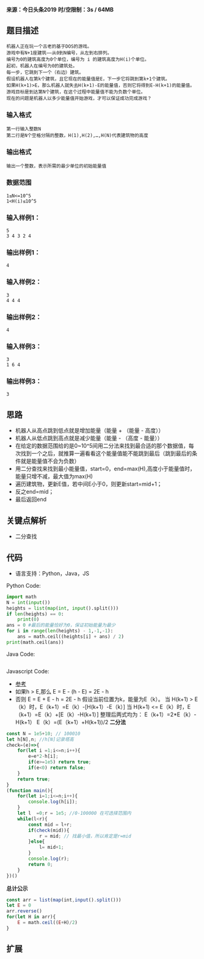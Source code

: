 **来源：今日头条2019**
**时/空限制：3s / 64MB**

## 题目描述

```
机器人正在玩一个古老的基于DOS的游戏。
游戏中有N+1座建筑——从0到N编号，从左到右排列。
编号为0的建筑高度为0个单位，编号为 i 的建筑高度为H(i)个单位。
起初，机器人在编号为0的建筑处。
每一步，它跳到下一个（右边）建筑。
假设机器人在第k个建筑，且它现在的能量值是E，下一步它将跳到第k+1个建筑。
如果H(k+1)>E，那么机器人就失去H(k+1)-E的能量值，否则它将得到E-H(k+1)的能量值。
游戏目标是到达第N个建筑，在这个过程中能量值不能为负数个单位。
现在的问题是机器人以多少能量值开始游戏，才可以保证成功完成游戏？
```

### 输入格式
```
第一行输入整数N
第二行是N个空格分隔的整数，H(1),H(2),…,H(N)代表建筑物的高度
```

### 输出格式
```
输出一个整数，表示所需的最少单位的初始能量值
```

### 数据范围
```
1≤N<=10^5
1<H(i)≤10^5
```

### 输入样例1：
```
5
3 4 3 2 4
```
### 输出样例1：
```
4
```
### 输入样例2：
```
3
4 4 4
```
### 输出样例2：
```
4
```
### 输入样例3：
```
3
1 6 4
```
### 输出样例3：
```
3
```


## 思路
- 机器人从高点跳到低点就是增加能量（能量 + （能量 - 高度））
- 机器人从低点跳到高点就是减少能量（能量 - （高度 - 能量））
- 在给定的数据范围给的是0~10^5间用二分法来找到最合适的那个数据值，每次找到一个之后，就推算一遍看看这个能量值能不能跳到最后（跳到最后的条件就是能量值不会为负数）
- 用二分查找来找到最小能量值，start=0，end=max(H),高度小于能量值时，能量只增不减，最大值为max(H)
- 遍历建筑物，更新E值，若中间E小于0，则更新start=mid+1；
- 反之end=mid；
-  最后返回end


## 关键点解析
- 二分查找

## 代码

- 语言支持：Python，Java，JS

Python Code:

```python
import math
N = int(input())
heights = list(map(int, input().split()))
if len(heights) == 0:
    print(0)
ans = 0 #最后的能量恰好为0，保证初始能量为最少
for i in range(len(heights) - 1,-1,-1):
    ans = math.ceil((heights[i] + ans) / 2)
print(math.ceil(ans))

```

Java Code:

```java

```

Javascript Code:
- [参考](https://www.acwing.com/solution/acwing/content/8410/)
- 如果h > E,那么 E = E - (h - E) = 2E - h
- 否则 E = E + E - h = 2E - h
假设当前位置为k，能量为E（k）。
当 H(k+1) > E（k）时，E（k+1）=E（k）-[H(k+1）-E（k）]
当 H(k+1) <= E（k）时，E（k+1）=E（k）+[E（k）-H(k+1）]
整理后两式均为： E（k+1）=2*E（k）-H(k+1）
E（k）=(E（k+1）+H(k+1))/2
**二分法**
```js
const N = 1e5+10; // 100010
let h[N],n; //h[N]记录塔高
check=(e)=>{
    for(let i =1;i<=n;i++){
        e=e*2-h[i];
        if(e>=1e5) return true;
        if(e<0) return false;
    }
    return true;
}
(function main(){
    for(let i=1;i<=n;i++){
        console.log(h[i]);
    }
    let l  =0;r = 1e5; //0-100000 在可选择范围内
    while(l<r){
        const mid = l+r;
        if(check(mid)){
            r = mid; // 找最小值，所以肯定是r=mid
        }else{
            l= mid+1;
        }
        console.log(r);
        return 0;
    }
})()
```

**总计公示**
```js
const arr = list(map(int,input().split()))
let E = 0
arr.reverse()
for(let H in arr){
    E = math.ceil((E+H)/2)
}
```


## 扩展
